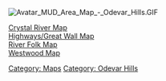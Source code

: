 ![](Avatar_MUD_Area_Map_-_Odevar_Hills.GIF "Avatar_MUD_Area_Map_-_Odevar_Hills.GIF")

[Crystal River Map](Crystal_River_Map "wikilink")  
[Highways/Great Wall Map](Highways/Great_Wall_Map "wikilink")  
[River Folk Map](River_Folk_Map "wikilink")  
[Westwood Map](Westwood_Map "wikilink")  

[Category: Maps](Category:_Maps "wikilink") [Category: Odevar
Hills](Category:_Odevar_Hills "wikilink")
